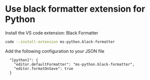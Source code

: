# Use black formatter extension for Python

Install the VS code extension: Black Formatter

```bash
code --install-extension ms-python.black-formatter
```

Add the following configuration to your JSON file

```text
  "[python]": {
    "editor.defaultFormatter": "ms-python.black-formatter",
    "editor.formatOnSave": true
  }
```
